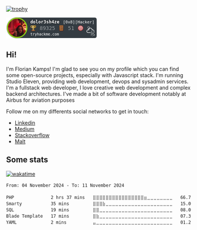 [![trophy](https://github-profile-trophy.vercel.app/?username=flokamps&theme=monokai)](https://github.com/ryo-ma/github-profile-trophy)

[![tryhackme stats](https://raw.githubusercontent.com/flokamps/flokamps/master/assets/thm_propic.png)](https://tryhackme.com/p/dolor3sh4ze)

## Hi!
I'm Florian Kamps! I'm glad to see you on my profile which you can find some open-source projects, especially with Javascript stack.
I'm running Studio Eleven, providing web development, devops and sysadmin services.
I'm a fullstack web developer, I love creative web development and complex backend architectures.
I've made a bit of software development notably at Airbus for aviation purposes

Follow me on my differents social networks to get in touch:
- [Linkedin](https://www.linkedin.com/in/florian-kamps/)
- [Medium](https://medium.com/@dolor3sh4ze)
- [Stackoverflow](https://stackoverflow.com/users/13174476/dolor3sh4ze)
- [Malt](https://www.malt.fr/profile/floriankamps)

## Some stats
[![wakatime](https://wakatime.com/badge/user/7ce504cb-af1d-4964-8dca-f7361bb34d1e.svg)](https://wakatime.com/@7ce504cb-af1d-4964-8dca-f7361bb34d1e)
<!--START_SECTION:waka-->

```txt
From: 04 November 2024 - To: 11 November 2024

PHP              2 hrs 37 mins   ⣿⣿⣿⣿⣿⣿⣿⣿⣿⣿⣿⣿⣿⣿⣿⣿⣶⣀⣀⣀⣀⣀⣀⣀⣀   66.72 %
Smarty           35 mins         ⣿⣿⣿⣷⣀⣀⣀⣀⣀⣀⣀⣀⣀⣀⣀⣀⣀⣀⣀⣀⣀⣀⣀⣀⣀   15.07 %
SQL              19 mins         ⣿⣿⣀⣀⣀⣀⣀⣀⣀⣀⣀⣀⣀⣀⣀⣀⣀⣀⣀⣀⣀⣀⣀⣀⣀   08.09 %
Blade Template   17 mins         ⣿⣷⣀⣀⣀⣀⣀⣀⣀⣀⣀⣀⣀⣀⣀⣀⣀⣀⣀⣀⣀⣀⣀⣀⣀   07.38 %
YAML             2 mins          ⣤⣀⣀⣀⣀⣀⣀⣀⣀⣀⣀⣀⣀⣀⣀⣀⣀⣀⣀⣀⣀⣀⣀⣀⣀   01.26 %
```

<!--END_SECTION:waka-->
